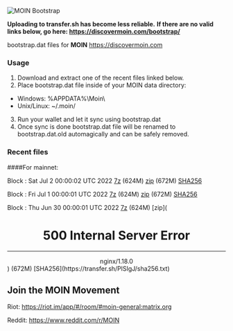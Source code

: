 ![MOIN Bootstrap](https://i.imgur.com/KjM1jMp.jpg)

**Uploading to transfer.sh has become less reliable.**
**If there are no valid links below, go here: https://discovermoin.com/bootstrap/**

bootstrap.dat files for **MOIN** https://discovermoin.com

### Usage

1. Download and extract one of the recent files linked below.
2. Place bootstrap.dat file inside of your MOIN data directory:
 - Windows: %APPDATA%\Moin\
 - Unix/Linux: ~/.moin/
3. Run your wallet and let it sync using bootstrap.dat
4. Once sync is done bootstrap.dat file will be renamed to bootstrap.dat.old automagically and can be safely removed.


### Recent files

####For mainnet:

Block : Sat Jul  2 00:00:02 UTC 2022 [7z](https://transfer.sh/HcpLyC/bootstrap.dat.20220702.7z) (624M) [zip](https://transfer.sh/yLfHMf/bootstrap.dat.20220702.zip) (672M) [SHA256](https://transfer.sh/MEsXGe/sha256.txt)

Block : Fri Jul  1 00:00:01 UTC 2022 [7z](https://transfer.sh/WuDcCv/bootstrap.dat.20220701.7z) (624M) [zip](https://transfer.sh/fEY681/bootstrap.dat.20220701.zip) (672M) [SHA256](https://transfer.sh/beydw1/sha256.txt)

Block : Thu Jun 30 00:00:01 UTC 2022 [7z](https://transfer.sh/0YgC6N/bootstrap.dat.20220630.7z) (624M) [zip](<html>
<head><title>500 Internal Server Error</title></head>
<body>
<center><h1>500 Internal Server Error</h1></center>
<hr><center>nginx/1.18.0</center>
</body>
</html>) (672M) [SHA256](https://transfer.sh/PlSIgJ/sha256.txt)

## Join the MOIN Movement

Riot: https://riot.im/app/#/room/#moin-general:matrix.org

Reddit: https://www.reddit.com/r/MOIN

